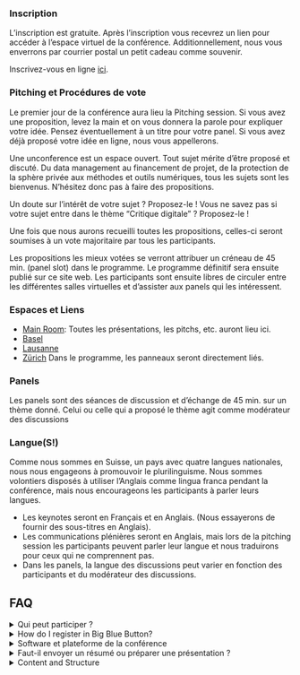 <script>
	import Videos from '$lib/components/Videos.svelte';
	import { assets } from '$app/paths';
</script>

### Inscription

L’inscription est gratuite. Après l’inscription vous recevrez un lien pour accéder à l’espace virtuel de la conférence. Additionnellement, nous vous enverrons par courrier postal un petit cadeau comme souvenir.

Inscrivez-vous en ligne [ici](https://www.infoclio.ch/fr/unconference-digital-critique-information-list-liste-dinformations-informationsliste).

### Pitching et Procédures de vote

Le premier jour de la conférence aura lieu la Pitching session. Si vous avez une proposition, levez la main et on vous donnera la parole pour expliquer votre idée. Pensez éventuellement à un titre pour votre panel. Si vous avez déjà proposé votre idée en ligne, nous vous appellerons.

Une unconference est un espace ouvert. Tout sujet mérite d’être proposé et discuté. Du data management au financement de projet, de la protection de la sphère privée aux méthodes et outils numériques, tous les sujets sont les bienvenus. N’hésitez donc pas à faire des propositions.

Un doute sur l’intérêt de votre sujet ? Proposez-le ! Vous ne savez pas si votre sujet entre dans le thème “Critique digitale” ? Proposez-le !

Une fois que nous aurons recueilli toutes les propositions, celles-ci seront soumises à un vote majoritaire par tous les participants.

Les propositions les mieux votées se verront attribuer un créneau de 45 min. (panel slot) dans le programme. Le programme définitif sera ensuite publié sur ce site web. Les participants sont ensuite libres de circuler entre les différentes salles virtuelles et d’assister aux panels qui les intéressent.

### Espaces et Liens

- [Main Room](https://bbb.ch-open.ch/b/tob-3wc-g18-frj): Toutes les présentations, les pitchs, etc. auront lieu ici.
- [Basel](https://bbb.ch-open.ch/b/tob-7dh-dvk-fvc)
- [Lausanne](https://bbb.ch-open.ch/b/tob-lxf-ppk-8sa)
- [Zürich](https://bbb.ch-open.ch/b/tob-rz9-sw6-i8l)
Dans le programme, les panneaux seront directement liés.

### Panels

Les panels sont des séances de discussion et d’échange de 45 min. sur un thème donné. Celui ou celle qui a proposé le thème agit comme modérateur des discussions

### Langue(S!)

Comme nous sommes en Suisse, un pays avec quatre langues nationales, nous nous engageons à promouvoir le plurilinguisme. Nous sommes volontiers disposés à utiliser l’Anglais comme lingua franca pendant la conférence, mais nous encourageons les participants à parler leurs langues.

- Les keynotes seront en Français et en Anglais. (Nous essayerons de fournir des sous-titres en Anglais).
- Les communications plénières seront en Anglais, mais lors de la pitching session les participants peuvent parler leur langue et nous traduirons pour ceux qui ne comprennent pas.
- Dans les panels, la langue des discussions peut varier en fonction des participants et du modérateur des discussions.

## FAQ

<details>

<summary>Qui peut participer ?</summary>

Cet événement est ouvert à toutes les personnes intéressées à discuter des enjeux contemporains du numérique. Les chercheurs de toutes les disciplines sont les bienvenus. Doctorants, Postdocs, chercheurs, professionnels et étudiants sont tous les bienvenus.

</details>

<details>

<summary>How do I register in Big Blue Button?</summary>

<Videos poster={assets+'/videos/participants.png'} src={assets+'/videos/participants.mp4'} />

</details>

<details>

<summary>Software et plateforme de la conférence</summary>

La conférence aura lieu sur BigBlueButton (BBB), un logiciel de visio-conférence open source développé par CH-Open, une organisation suisse qui promeut l’open source, la protection de la sphère privée et les standards de données ouvertes. en Suisse. Des guides sur l’utilisation de BigBlueButton sont disponibles: [manual](../downloads/Manual_BigBlueButton.pdf) et [tutorials](https://bigbluebutton.org/teachers/tutorials/).

Le vote sur le programme se fera via l’application mieuxvoter.fr. Des informations sur le système de votre majoritaire sont disponibles [ici](https://mieuxvoter.fr/index.php/decouvrir/).

</details>

<details>

<summary>Faut-il envoyer un résumé ou préparer une présentation ?</summary>

Non. La unconference critique digitale n’est pas une conférence scientifique traditionnelle, mais plutôt un espace ouvert ou présentateurs, organisateurs et participants choisissent les sujets.  Elle offre une manière collaborative de débattre, partager des information et construire des connaissances.

</details>

<details>

<summary>Content and Structure</summary>

The content and structure of the day are driven by the participants. See for instance the concept of [BarCamp](https://en.wikipedia.org/wiki/BarCamp). We follow the four flow principles:

- Whoever comes are the right people
- Whatever happens, is the only thing that could have
- Whenever it starts is the right time
- When it's over, it's over" (ref)

</details>
